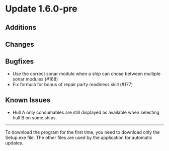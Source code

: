 # Update 1.6.0-pre

## Additions


## Changes


## Bugfixes
- Use the correct sonar module when a ship can chose between multiple sonar modules (#168)
- Fix formula for bonus of repair party readiness skill (#177)

## Known Issues
- Hull A only consumables are still displayed as available when selecting hull B on some ships.
___
To download the program for the first time, you need to download only the Setup.exe file. The other files are used by
the application for automatic updates.
